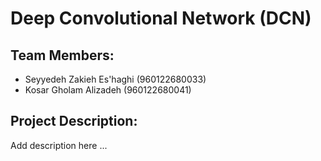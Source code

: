 # Deep Convolutional Network (DCN)

## Team Members:
- Seyyedeh Zakieh Es'haghi (960122680033)
- Kosar Gholam Alizadeh (960122680041)

## Project Description:
Add description here ...
